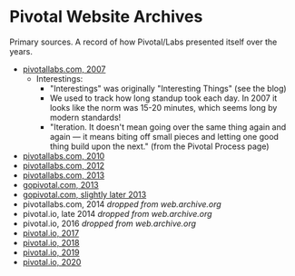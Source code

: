 # Pivotal Website Archives

Primary sources. A record of how Pivotal/Labs presented itself over the years.

- [pivotallabs.com, 2007][2007]
  - Interestings:
    - "Interestings" was originally "Interesting Things" (see the blog)
    - We used to track how long standup took each day. In 2007 it looks like the norm was 15-20 minutes, which seems long by modern standards!
    - "Iteration. It doesn't mean going over the same thing again and again — it means biting off small pieces and letting one good thing build upon the next." (from the Pivotal Process page)
- [pivotallabs.com, 2010][2010]
- [pivotallabs.com, 2012][2012]
- [pivotallabs.com, 2013][2013a]
- [gopivotal.com, 2013][2013b]
- [gopivotal.com, slightly later 2013][2013c]
- pivotallabs.com, 2014 _dropped from web.archive.org_
- pivotal.io, late 2014 _dropped from web.archive.org_
- pivotal.io, 2016 _dropped from web.archive.org_
- [pivotal.io, 2017][2017]
- [pivotal.io, 2018][2018]
- [pivotal.io, 2019][2019]
- [pivotal.io, 2020][2020]

[2007]: https://web.archive.org/web/20070216104648/http://www.pivotallabs.com/
[2010]: https://web.archive.org/web/20101105102729/http://pivotallabs.com/
[2012]: https://web.archive.org/web/20120111171411/http://pivotallabs.com/
[2013a]: https://web.archive.org/web/20130113074603/http://pivotallabs.com/
[2013b]: https://web.archive.org/web/20130606100607/http://www.gopivotal.com:80/
[2013c]: https://web.archive.org/web/20130720074756/http://gopivotal.com:80/
[2017]: https://web.archive.org/web/20170131182631/https://pivotal.io/ 
[2018]: https://web.archive.org/web/20180201005215/https://pivotal.io/
[2019]: https://web.archive.org/web/20190201050120/https://pivotal.io/
[2020]: https://web.archive.org/web/20200101171848/https://pivotal.io/
